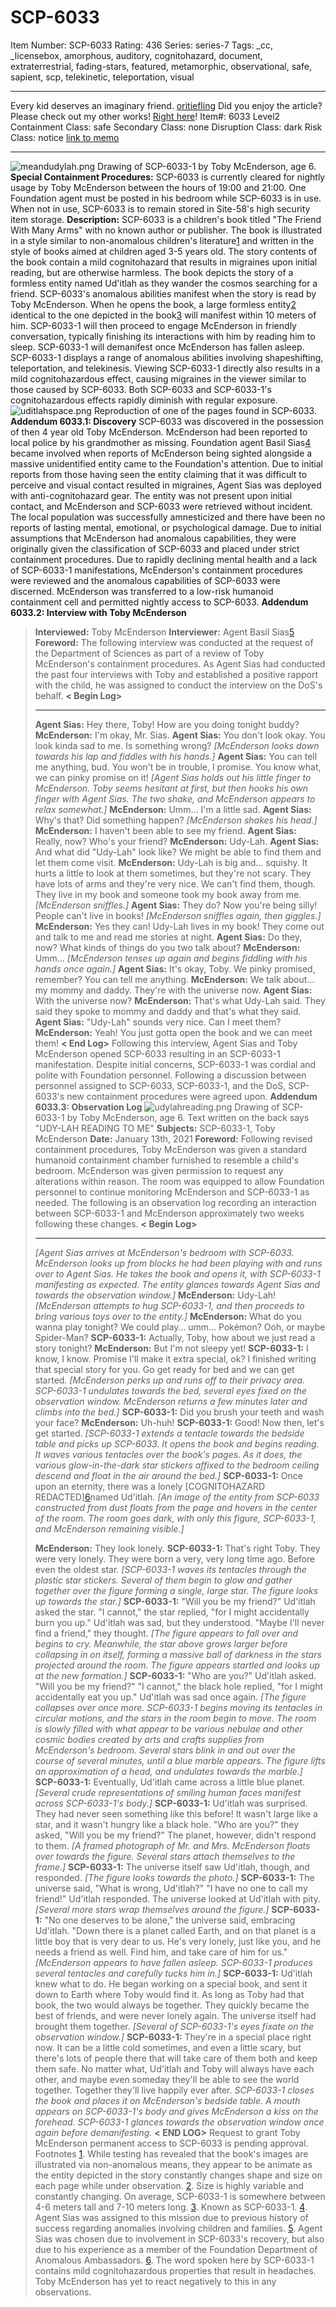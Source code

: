 # SCP-6033
Item Number: SCP-6033
Rating: 436
Series: series-7
Tags: _cc, _licensebox, amorphous, auditory, cognitohazard, document, extraterrestrial, fading-stars, featured, metamorphic, observational, safe, sapient, scp, telekinetic, teleportation, visual

---

Every kid deserves an imaginary friend.
[oritiefling](javascript:;)
Did you enjoy the article? Please check out my other works! [Right here](https://scp-wiki.wikidot.com/oris-box|)!
Item#: 6033
Level2
Containment Class:
safe
Secondary Class:
none
Disruption Class:
dark
Risk Class:
notice
[link to memo](/classification-committee-memo)  

* * *
![meandudylah.png](https://scp-wiki.wdfiles.com/local--files/scp-6033/meandudylah.png)
Drawing of SCP-6033-1 by Toby McEnderson, age 6.
**Special Containment Procedures:** SCP-6033 is currently cleared for nightly usage by Toby McEnderson between the hours of 19:00 and 21:00. One Foundation agent must be posted in his bedroom while SCP-6033 is in use.
When not in use, SCP-6033 is to remain stored in Site-58's high security item storage.
**Description:** SCP-6033 is a children's book titled "The Friend With Many Arms" with no known author or publisher. The book is illustrated in a style similar to non-anomalous children's literature[1](javascript:;) and written in the style of books aimed at children aged 3-5 years old. The story contents of the book contain a mild cognitohazard that results in migraines upon initial reading, but are otherwise harmless. The book depicts the story of a formless entity named Ud'itlah as they wander the cosmos searching for a friend.
SCP-6033's anomalous abilities manifest when the story is read by Toby McEnderson. When he opens the book, a large formless entity[2](javascript:;) identical to the one depicted in the book[3](javascript:;) will manifest within 10 meters of him. SCP-6033-1 will then proceed to engage McEnderson in friendly conversation, typically finishing its interactions with him by reading him to sleep. SCP-6033-1 will demanifest once McEnderson has fallen asleep.
SCP-6033-1 displays a range of anomalous abilities involving shapeshifting, teleportation, and telekinesis. Viewing SCP-6033-1 directly also results in a mild cognitohazardous effect, causing migraines in the viewer similar to those caused by SCP-6033. Both SCP-6033 and SCP-6033-1's cognitohazardous effects rapidly diminish with regular exposure.
![uditlahspace.png](https://scp-wiki.wdfiles.com/local--files/scp-6033/uditlahspace.png)
Reproduction of one of the pages found in SCP-6033.
**Addendum 6033.1: Discovery**
SCP-6033 was discovered in the possession of then 4 year old Toby McEnderson. McEnderson had been reported to local police by his grandmother as missing. Foundation agent Basil Sias[4](javascript:;) became involved when reports of McEnderson being sighted alongside a massive unidentified entity came to the Foundation's attention. Due to initial reports from those having seen the entity claiming that it was difficult to perceive and visual contact resulted in migraines, Agent Sias was deployed with anti-cognitohazard gear. The entity was not present upon initial contact, and McEnderson and SCP-6033 were retrieved without incident. The local population was successfully amnesticized and there have been no reports of lasting mental, emotional, or psychological damage.
Due to initial assumptions that McEnderson had anomalous capabilities, they were originally given the classification of SCP-6033 and placed under strict containment procedures. Due to rapidly declining mental health and a lack of SCP-6033-1 manifestations, McEnderson's containment procedures were reviewed and the anomalous capabilities of SCP-6033 were discerned. McEnderson was transferred to a low-risk humanoid containment cell and permitted nightly access to SCP-6033.
**Addendum 6033.2: Interview with Toby McEnderson**
> **Interviewed:** Toby McEnderson
> **Interviewer:** Agent Basil Sias[5](javascript:;)
> **Foreword:** The following interview was conducted at the request of the Department of Sciences as part of a review of Toby McEnderson's containment procedures. As Agent Sias had conducted the past four interviews with Toby and established a positive rapport with the child, he was assigned to conduct the interview on the DoS's behalf.
> **< Begin Log>**
> * * *
> **Agent Sias:** Hey there, Toby! How are you doing tonight buddy?
> **McEnderson:** I'm okay, Mr. Sias.
> **Agent Sias:** You don't look okay. You look kinda sad to me. Is something wrong?
> _[McEnderson looks down towards his lap and fiddles with his hands.]_
> **Agent Sias:** You can tell me anything, bud. You won't be in trouble, I promise. You know what, we can pinky promise on it!
> _[Agent Sias holds out his little finger to McEnderson. Toby seems hesitant at first, but then hooks his own finger with Agent Sias. The two shake, and McEnderson appears to relax somewhat.]_
> **McEnderson:** Umm… I'm a little sad.
> **Agent Sias:** Why's that? Did something happen?
> _[McEnderson shakes his head.]_
> **McEnderson:** I haven't been able to see my friend.
> **Agent Sias:** Really, now? Who's your friend?
> **McEnderson:** Udy-Lah.
> **Agent Sias:** And what did "Udy-Lah" look like? We might be able to find them and let them come visit.
> **McEnderson:** Udy-Lah is big and… squishy. It hurts a little to look at them sometimes, but they're not scary. They have lots of arms and they're very nice. We can't find them, though. They live in my book and someone took my book away from me.
> _[McEnderson sniffles.]_
> **Agent Sias:** They do? Now you're being silly! People can't live in books!
> _[McEnderson sniffles again, then giggles.]_
> **McEnderson:** Yes they can! Udy-Lah lives in my book! They come out and talk to me and read me stories at night.
> **Agent Sias:** Do they, now? What kinds of things do you two talk about?
> **McEnderson:** Umm…
> _[McEnderson tenses up again and begins fiddling with his hands once again.]_
> **Agent Sias:** It's okay, Toby. We pinky promised, remember? You can tell me anything.
> **McEnderson:** We talk about… my mommy and daddy. They're with the universe now.
> **Agent Sias:** With the universe now?
> **McEnderson:** That's what Udy-Lah said. They said they spoke to mommy and daddy and that's what they said.
> **Agent Sias:** "Udy-Lah" sounds very nice. Can I meet them?
> **McEnderson:** Yeah! You just gotta open the book and we can meet them!
> **< End Log>**
Following this interview, Agent Sias and Toby McEnderson opened SCP-6033 resulting in an SCP-6033-1 manifestation. Despite initial concerns, SCP-6033-1 was cordial and polite with Foundation personnel. Following a discussion between personnel assigned to SCP-6033, SCP-6033-1, and the DoS, SCP-6033's new containment procedures were agreed upon.
**Addendum 6033.3: Observation Log**
![udylahreading.png](https://scp-wiki.wdfiles.com/local--files/scp-6033/udylahreading.png)
Drawing of SCP-6033-1 by Toby McEnderson, age 6. Text written on the back says "UDY-LAH READING TO ME"
> **Subjects:** SCP-6033-1, Toby McEnderson
> **Date:** January 13th, 2021
> **Foreword:** Following revised containment procedures, Toby McEnderson was given a standard humanoid containment chamber furnished to resemble a child's bedroom. McEnderson was given permission to request any alterations within reason. The room was equipped to allow Foundation personnel to continue monitoring McEnderson and SCP-6033-1 as needed. The following is an observation log recording an interaction between SCP-6033-1 and McEnderson approximately two weeks following these changes.
> **< Begin Log>**
> * * *
> _[Agent Sias arrives at McEnderson's bedroom with SCP-6033. McEnderson looks up from blocks he had been playing with and runs over to Agent Sias. He takes the book and opens it, with SCP-6033-1 manifesting as expected. The entity glances towards Agent Sias and towards the observation window.]_
> **McEnderson:** Udy-Lah!
> _[McEnderson attempts to hug SCP-6033-1, and then proceeds to bring various toys over to the entity.]_
> **McEnderson:** What do you wanna play tonight? We could play… umm… Pokémon? Ooh, or maybe Spider-Man?
> **SCP-6033-1:** Actually, Toby, how about we just read a story tonight?
> **McEnderson:** But I'm not sleepy yet!
> **SCP-6033-1:** I know, I know. Promise I'll make it extra special, ok? I finished writing that special story for you. Go get ready for bed and we can get started.
> _[McEnderson perks up and runs off to their privacy area. SCP-6033-1 undulates towards the bed, several eyes fixed on the observation window. McEnderson returns a few minutes later and climbs into the bed.]_
> **SCP-6033-1:** Did you brush your teeth and wash your face?
> **McEnderson:** Uh-huh!
> **SCP-6033-1:** Good! Now then, let's get started.
> _[SCP-6033-1 extends a tentacle towards the bedside table and picks up SCP-6033. It opens the book and begins reading. It waves various tentacles over the book's pages. As it does, the various glow-in-the-dark star stickers affixed to the bedroom ceiling descend and float in the air around the bed.]_
> **SCP-6033-1:** Once upon an eternity, there was a lonely [COGNITOHAZARD REDACTED][6](javascript:;)named Ud'itlah.
> _[An image of the entity from SCP-6033 constructed from dust floats from the page and hovers in the center of the room. The room goes dark, with only this figure, SCP-6033-1, and McEnderson remaining visible.]_  
>    
>  **McEnderson:** They look lonely.
> **SCP-6033-1:** That's right Toby. They were very lonely. They were born a very, very long time ago. Before even the oldest star.
> _[SCP-6033-1 waves its tentacles through the plastic star stickers. Several of them begin to glow and gather together over the figure forming a single, large star. The figure looks up towards the star.]_
> **SCP-6033-1:** "Will you be my friend?" Ud'itlah asked the star. "I cannot," the star replied, "for I might accidentally burn you up." Ud'itlah was sad, but they understood. "Maybe I'll never find a friend," they thought.
> _[The figure appears to fall over and begins to cry. Meanwhile, the star above grows larger before collapsing in on itself, forming a massive ball of darkness in the stars projected around the room. The figure appears startled and looks up at the new formation.]_
> **SCP-6033-1:** "Who are you?" Ud'itlah asked. "Will you be my friend?" "I cannot," the black hole replied, "for I might accidentally eat you up." Ud'itlah was sad once again.
> _[The figure collapses over once more. SCP-6033-1 begins moving its tentacles in circular motions, and the stars in the room begin to move. The room is slowly filled with what appear to be various nebulae and other cosmic bodies created by arts and crafts supplies from McEnderson's bedroom. Several stars blink in and out over the course of several minutes, until a blue marble appears. The figure lifts an approximation of a head, and undulates towards the marble.]_
> **SCP-6033-1:** Eventually, Ud'itlah came across a little blue planet.
> _[Several crude representations of smiling human faces manifest across SCP-6033-1's body.]_
> **SCP-6033-1:** Ud'itlah was surprised. They had never seen something like this before! It wasn't large like a star, and it wasn't hungry like a black hole. "Who are you?" they asked, "Will you be my friend?" The planet, however, didn't respond to them.
> _[A framed photograph of Mr. and Mrs. McEnderson floats over towards the figure. Several stars attach themselves to the frame.]_
> **SCP-6033-1:** The universe itself saw Ud'itlah, though, and responded.
> _[The figure looks towards the photo.]_
> **SCP-6033-1:** The universe said, "What is wrong, Ud'itlah?" "I have no one to call my friend!" Ud'itlah responded. The universe looked at Ud'itlah with pity.
> _[Several more stars wrap themselves around the figure.]_
> **SCP-6033-1:** "No one deserves to be alone," the universe said, embracing Ud'itlah. "Down there is a planet called Earth, and on that planet is a little boy that is very dear to us. He's very lonely, just like you, and he needs a friend as well. Find him, and take care of him for us."
> _[McEnderson appears to have fallen asleep. SCP-6033-1 produces several tentacles and carefully tucks him in.]_
> **SCP-6033-1:** Ud'itlah knew what to do. He began working on a special book, and sent it down to Earth where Toby would find it. As long as Toby had that book, the two would always be together. They quickly became the best of friends, and were never lonely again. The universe itself had brought them together.
> _[Several of SCP-6033-1's eyes fixate on the observation window.]_
> **SCP-6033-1:** They're in a special place right now. It can be a little cold sometimes, and even a little scary, but there's lots of people there that will take care of them both and keep them safe. No matter what, Ud'itlah and Toby will always have each other, and maybe even someday they'll be able to see the world together. Together they'll live happily ever after.
> _SCP-6033-1 closes the book and places it on McEnderson's bedside table. A mouth appears on SCP-6033-1's body and gives McEnderson a kiss on the forehead. SCP-6033-1 glances towards the observation window once again before demanifesting._
> **< END LOG>**
Request to grant Toby McEnderson permanent access to SCP-6033 is pending approval.
Footnotes
[1](javascript:;). While testing has revealed that the book's images are illustrated via non-anomalous means, they appear to be animate as the entity depicted in the story constantly changes shape and size on each page while under observation.
[2](javascript:;). Size is highly variable and constantly changing. On average, SCP-6033-1 is somewhere between 4-6 meters tall and 7-10 meters long.
[3](javascript:;). Known as SCP-6033-1.
[4](javascript:;). Agent Sias was assigned to this mission due to previous history of success regarding anomalies involving children and families.
[5](javascript:;). Agent Sias was chosen due to involvement in SCP-6033's recovery, but also due to his experience as a member of the Foundation Department of Anomalous Ambassadors.
[6](javascript:;). The word spoken here by SCP-6033-1 contains mild cognitohazardous properties that result in headaches. Toby McEnderson has yet to react negatively to this in any observations.